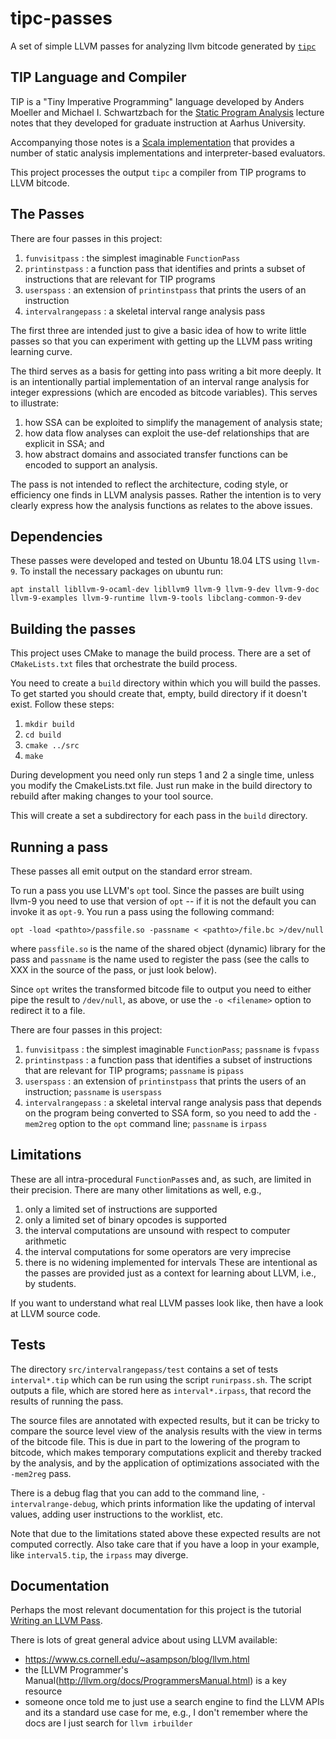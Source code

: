 # tipc-passes
A set of simple LLVM passes for analyzing llvm bitcode generated by [`tipc`](https://github.com/matthewbdwyer/tipc/)

## TIP Language and Compiler

TIP is a "Tiny Imperative Programming" language developed by Anders Moeller and Michael I. Schwartzbach for the [Static Program Analysis](https://cs.au.dk/~amoeller/spa/) lecture notes that they developed for graduate instruction at Aarhus University.

Accompanying those notes is a [Scala implementation](https://github.com/cs-au-dk/TIP/) that provides a number of static analysis implementations and interpreter-based evaluators.

This project processes the output `tipc` a compiler from TIP programs to LLVM bitcode.

## The Passes
There are four passes in this project:

  1. `funvisitpass` : the simplest imaginable `FunctionPass` 
  2. `printinstpass` : a function pass that identifies and prints a subset of instructions that are relevant for TIP programs
  3. `userspass` : an extension of `printinstpass` that prints the users of an instruction  
  4. `intervalrangepass` : a skeletal interval range analysis pass

The first three are intended just to give a basic idea of how to write little passes so that you can experiment with getting up the LLVM pass writing learning curve.

The third serves as a basis for getting into pass writing a bit more deeply.
It is an intentionally partial implementation of an interval range analysis for integer expressions (which are encoded as bitcode variables).
This serves to illustrate:

  1. how SSA can be exploited to simplify the management of analysis state;
  2. how data flow analyses can exploit the use-def relationships that are explicit in SSA; and
  3. how abstract domains and associated transfer functions can be encoded to support an analysis.

The pass is not intended to reflect the architecture, coding style, or efficiency one finds in LLVM analysis passes.
Rather the intention is to very clearly express how the analysis functions as relates to the above issues.

## Dependencies
These passes were developed and tested on Ubuntu 18.04 LTS using `llvm-9`. 
To install the necessary packages on ubuntu run:

`apt install libllvm-9-ocaml-dev libllvm9 llvm-9 llvm-9-dev llvm-9-doc llvm-9-examples llvm-9-runtime llvm-9-tools libclang-common-9-dev`

## Building the passes

This project uses CMake to manage the build process.  There are a set of `CMakeLists.txt` files that orchestrate the build process.  

You need to create a `build` directory within which you will build the passes.  To get started you should create that, empty, build directory if it doesn't exist.  Follow these steps:
  1. `mkdir build`
  2. `cd build`
  3. `cmake ../src`
  4. `make`

During development you need only run steps 1 and 2 a single time, unless you modify the CmakeLists.txt file.  Just run make in the build directory to rebuild after making changes to your tool source.

This will create a set a subdirectory for each pass in the `build` directory.

## Running a pass
These passes all emit output on the standard error stream.

To run a pass you use LLVM's `opt` tool.  Since the passes are built using llvm-9 you need to use that version of `opt` -- if it is not the default you can invoke it as `opt-9`.  You run a pass using the following command:

`opt -load <pathto>/passfile.so -passname < <pathto>/file.bc >/dev/null`

where `passfile.so` is the name of the shared object (dynamic) library for the pass and `passname` is the name used to register the pass (see the calls to XXX in the source of the pass, or just look below).

Since `opt` writes the transformed bitcode file to output you need to either pipe the result to `/dev/null`, as above, or use the `-o <filename>` option to redirect it to a file.

There are four passes in this project:
  1. `funvisitpass` : the simplest imaginable `FunctionPass`; `passname` is `fvpass` 
  2. `printinstpass` : a function pass that identifies a subset of instructions that are relevant for TIP programs; `passname` is `pipass`
  3. `userspass` : an extension of `printinstpass` that prints the users of an instruction; `passname` is `userspass`
  4. `intervalrangepass` : a skeletal interval range analysis pass that depends on the program being converted to SSA form, so you need to add the `-mem2reg` option to the `opt` command line; `passname` is `irpass`


## Limitations
These are all intra-procedural `FunctionPass`es and, as such, are limited in their precision.  There are many other limitations as well, e.g., 
  1. only a limited set of instructions are supported 
  2. only a limited set of binary opcodes is supported
  3. the interval computations are unsound with respect to computer arithmetic
  4. the interval computations for some operators are very imprecise
  5. there is no widening implemented for intervals
These are intentional as the passes are provided just as a context for learning about LLVM, i.e., by students.

If you want to understand what real LLVM passes look like, then have a look at LLVM source code.

## Tests

The directory `src/intervalrangepass/test` contains a set of tests `interval*.tip` which can be run using the script `runirpass.sh`.   The script outputs a file, which are stored here as `interval*.irpass`, that record the results of running the pass.

The source files are annotated with expected results, but it can be tricky to compare the source level view of the analysis results with the view in terms of the bitcode file.  This is due in part to the lowering of the program to bitcode, which makes temporary computations explicit and thereby tracked by the analysis, and by the application of optimizations associated with the `-mem2reg` pass.

There is a debug flag that you can add to the command line, `-intervalrange-debug`, which prints information like the updating of interval values, adding user instructions to the worklist, etc.

Note that due to the limitations stated above these expected results are not computed correctly.  Also take care that if you have a loop in your example, like `interval5.tip`, the `irpass` may diverge.

## Documentation

Perhaps the most relevant documentation for this project is the tutorial [Writing an LLVM Pass](http://llvm.org/docs/WritingAnLLVMPass.html).

There is lots of great general advice about using LLVM available:
  * https://www.cs.cornell.edu/~asampson/blog/llvm.html
  * the [LLVM Programmer's Manual(http://llvm.org/docs/ProgrammersManual.html) is a key resource
  * someone once told me to just use a search engine to find the LLVM APIs and its a standard use case for me, e.g., I don't remember where the docs are I just search for `llvm irbuilder`
